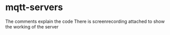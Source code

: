 # mqtt-servers

The comments explain the code
There is screenrecording attached to show the working of the server
